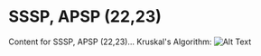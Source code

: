 # SSSP, APSP (22,23)

Content for SSSP, APSP (22,23)...
Kruskal's Algorithm:
![Alt Text]([https://media.giphy.com/media/vFKqnCdLPNOKc/giphy.gif](https://upload.wikimedia.org/wikipedia/commons/thumb/b/bb/KruskalDemo.gif/300px-KruskalDemo.gif)https://upload.wikimedia.org/wikipedia/commons/thumb/b/bb/KruskalDemo.gif/300px-KruskalDemo.gif)

